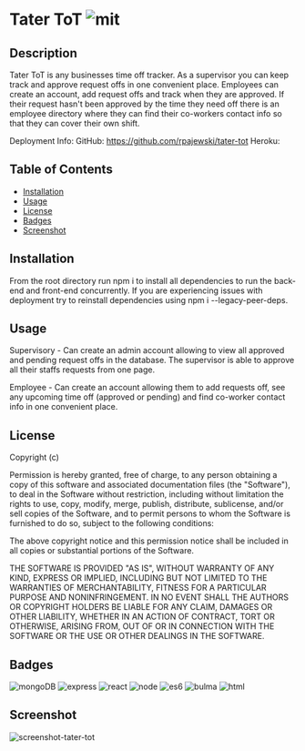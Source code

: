 # Tater ToT   ![mit](https://img.shields.io/badge/license-MIT-green)

## Description
Tater ToT is any businesses time off tracker. As a supervisor you can keep track and approve request offs in one convenient place. Employees can create an account, add request offs and track when they are approved. If their request hasn't been approved by the time they need off there is an employee directory where they can find their co-workers contact info so that they can cover their own shift. 

Deployment Info:
GitHub: https://github.com/rpajewski/tater-tot
Heroku: 

## Table of Contents

* [Installation](#installation)
* [Usage](#usage)
* [License](#license)
* [Badges](#badges)
* [Screenshot](#screenshot)

## Installation
From the root directory run npm i to install all dependencies to run the back-end and front-end concurrently. If you are experiencing issues with deployment try to reinstall dependencies using npm i --legacy-peer-deps.

## Usage
Supervisory - Can create an admin account allowing to view all approved and pending request offs in the database. The supervisor is able to approve all their staffs requests from one page.

Employee - Can create an account allowing them to add requests off, see any upcoming time off (approved or pending) and find co-worker contact info in one convenient place.

## License
Copyright (c)

Permission is hereby granted, free of charge, to any person obtaining a copy
of this software and associated documentation files (the "Software"), to deal
in the Software without restriction, including without limitation the rights
to use, copy, modify, merge, publish, distribute, sublicense, and/or sell
copies of the Software, and to permit persons to whom the Software is
furnished to do so, subject to the following conditions:
                
The above copyright notice and this permission notice shall be included in all
copies or substantial portions of the Software.
                
THE SOFTWARE IS PROVIDED "AS IS", WITHOUT WARRANTY OF ANY KIND, EXPRESS OR
IMPLIED, INCLUDING BUT NOT LIMITED TO THE WARRANTIES OF MERCHANTABILITY,
FITNESS FOR A PARTICULAR PURPOSE AND NONINFRINGEMENT. IN NO EVENT SHALL THE
AUTHORS OR COPYRIGHT HOLDERS BE LIABLE FOR ANY CLAIM, DAMAGES OR OTHER
LIABILITY, WHETHER IN AN ACTION OF CONTRACT, TORT OR OTHERWISE, ARISING FROM,
OUT OF OR IN CONNECTION WITH THE SOFTWARE OR THE USE OR OTHER DEALINGS IN THE
SOFTWARE.

## Badges

![mongoDB](https://img.shields.io/badge/MongoDB-%20%20-blue)
![express](https://img.shields.io/badge/Express-%20%20-blue)
![react](https://img.shields.io/badge/REACT-%20%20-blue)
![node](https://img.shields.io/badge/Node-%20%20-blue)
![es6](https://img.shields.io/badge/ES6-%20%20-blue)
![bulma](https://img.shields.io/badge/Bulma-%20%20-blue)
![html](https://img.shields.io/badge/HTML-%20%20-blue)

## Screenshot
![screenshot-tater-tot](https://user-images.githubusercontent.com/70237837/109433137-6df91480-79d4-11eb-9031-c0376f7e3fd6.png)